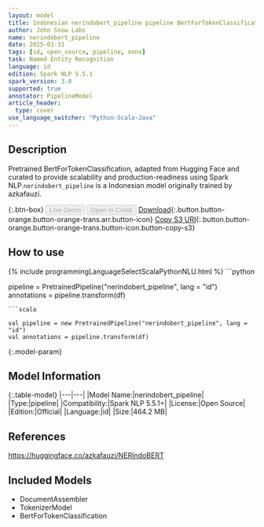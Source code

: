 ```yaml
---
layout: model
title: Indonesian nerindobert_pipeline pipeline BertForTokenClassification from azkafauzi
author: John Snow Labs
name: nerindobert_pipeline
date: 2025-01-31
tags: [id, open_source, pipeline, onnx]
task: Named Entity Recognition
language: id
edition: Spark NLP 5.5.1
spark_version: 3.0
supported: true
annotator: PipelineModel
article_header:
  type: cover
use_language_switcher: "Python-Scala-Java"
---
```


## Description

Pretrained BertForTokenClassification, adapted from Hugging Face and curated to provide scalability and production-readiness using Spark NLP.`nerindobert_pipeline` is a Indonesian model originally trained by azkafauzi.

{:.btn-box}
<button class="button button-orange" disabled>Live Demo</button>
<button class="button button-orange" disabled>Open in Colab</button>
[Download](https://s3.amazonaws.com/auxdata.johnsnowlabs.com/public/models/nerindobert_pipeline_id_5.5.1_3.0_1738354369839.zip){:.button.button-orange.button-orange-trans.arr.button-icon}
[Copy S3 URI](s3://auxdata.johnsnowlabs.com/public/models/nerindobert_pipeline_id_5.5.1_3.0_1738354369839.zip){:.button.button-orange.button-orange-trans.button-icon.button-copy-s3}

## How to use



<div class="tabs-box" markdown="1">
{% include programmingLanguageSelectScalaPythonNLU.html %}
```python

pipeline = PretrainedPipeline("nerindobert_pipeline", lang = "id")
annotations =  pipeline.transform(df)   

```
```scala

val pipeline = new PretrainedPipeline("nerindobert_pipeline", lang = "id")
val annotations = pipeline.transform(df)

```
</div>

{:.model-param}
## Model Information

{:.table-model}
|---|---|
|Model Name:|nerindobert_pipeline|
|Type:|pipeline|
|Compatibility:|Spark NLP 5.5.1+|
|License:|Open Source|
|Edition:|Official|
|Language:|id|
|Size:|464.2 MB|

## References

https://huggingface.co/azkafauzi/NERIndoBERT

## Included Models

- DocumentAssembler
- TokenizerModel
- BertForTokenClassification